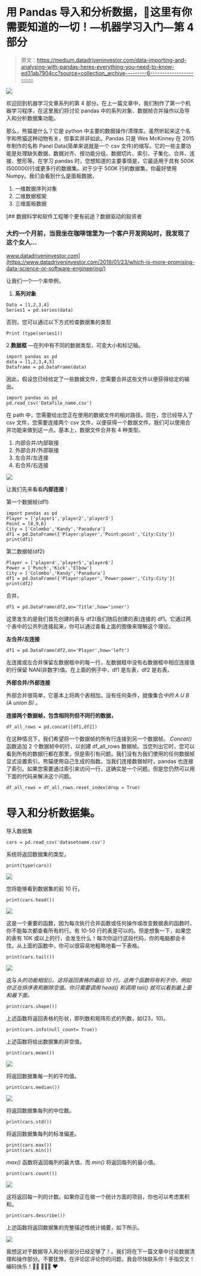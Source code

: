 # 用 Pandas 导入和分析数据，📶这里有你需要知道的一切！—机器学习入门—第 4 部分

> 原文：<https://medium.datadriveninvestor.com/data-importing-and-analysing-with-pandas-heres-everything-you-need-to-know-ed31ab7904cc?source=collection_archive---------6----------------------->

![](img/70328520a3b3cdf684d39125682300a8.png)

欢迎回到机器学习文章系列的第 4 部分。在上一篇文章中，我们制作了第一个机器学习程序，在这里我们将讨论 pandas 中的系列对象、数据帧合并操作以及导入和分析数据集功能。

那么，熊猫是什么？它是 python 中主要的数据操作/清理库。虽然听起来这个名字和熊猫这种动物有关，但事实并非如此。Pandas 只是 Wes McKinney 在 2015 年制作的名称 Panel Data(简单来说就是一个 csv 文件)的缩写。它的一些主要功能是处理缺失数据、数据对齐、按功能分组、数据切片、索引、子集化、合并、连接、整形等。在学习 pandas 时，您想知道的主要事情是，它最适用于具有 500K (500000)行或更多行的数据集。对于少于 500K 行的数据集，你最好使用 Numpy。我们会看到什么是面板数据，

1.  一维数据序列对象
2.  二维数据框架
3.  三维面板数据

[](https://www.datadriveninvestor.com/2019/01/23/which-is-more-promising-data-science-or-software-engineering/) [## 数据科学和软件工程哪个更有前途？数据驱动的投资者

### 大约一个月前，当我坐在咖啡馆里为一个客户开发网站时，我发现了这个女人…

www.datadriveninvestor.com](https://www.datadriveninvestor.com/2019/01/23/which-is-more-promising-data-science-or-software-engineering/) 

让我们一个一个来举例，

1.  **系列对象**

```
Data = [1,2,3,4]
Series1 = pd.series(data)
```

否则，您可以通过以下方式检查数据集的类型

```
Print (type(series1))
```

2.**数据框** —在列中有不同的数据类型，可变大小和标记轴。

```
import pandas as pd
data = [1,2,3,4,5]
Dataframe = pd.DataFrame(data)
```

因此，假设您已经给定了一些数据文件，您需要合并这些文件以便获得给定的输出。

```
import pandas as pd
pd.read_csv('Datafile_name.csv')
```

在 path 中，您需要给出您正在使用的数据文件的相对路径。现在，您已经导入了 csv 文件，您需要连接两个 csv 文件，以便获得一个数据文件。我们可以使用合并功能来做到这一点。基本上，数据文件合并有 4 种类型。

1.  内部合并/内部联接
2.  外部合并/外部联接
3.  左合并/左连接
4.  右合并/右连接

![](img/824d712984f6baf048956eee15cd1d09.png)

让我们先来看看**内部连接**！

第一个数据帧(df1)

```
import pandas as pd
Player = ['player1','player2','player3']
Point = [8,9,6]
City = ['Colombo','Kandy','Panadura']
df1 = pd.DataFrame({'Player:player','Point:point','City:City'})
print(df1)
```

第二数据帧(df2)

```
Player = ['player4','player5','player6']
Power = ['Punch','Kick','Elbow']
City = ['Colombo','Kandy','Panadura']
df1 = pd.DataFrame({'Player:player','Power:power','City:City'})
print(df2)
```

合并，

```
df1 = pd.DataFrame(df2,on='Title',how='inner')
```

这里发生的是我们首先创建的表与 df2(我们随后创建的表)连接的 df1。它通过两个表中的公共列连接起来，你可以通过查看上面的图像来理解这个理论。

**左合并/左连接**

```
df1 = pd.DataFrame(df2,on='Player',how='left')
```

左连接或左合并保留左数据框中的每一行，左数据框中没有右数据框中相应连接值的行保留 NAN(非数字)值。在上面的例子中，df1 是左表，df2 是右表。

**外部合并/外部连接**

外部合并很简单，它基本上将两个表相加，没有任何条件，就像集合*中的 *A U B (A union B)* 。*

**连接两个数据帧，包含相同列但不同行的数据，**

```
df_all_rows = pd.concat([df1,df2])
```

在这种情况下，我们希望将一个数据帧的所有行连接到另一个数据帧。 *Concat()* 函数追加 2 个数据帧中的行，以创建 df_all_rows 数据帧。当您列出它时，您可以看到所有的数据行都在那里，但是索引有问题。我们没有为我们使用的任何数据帧显式设置索引。熊猫使用自己生成的指数。当我们连接数据帧时，pandas 也连接了索引。如果您需要通过索引来访问一行，这确实是一个问题。但是您仍然可以用下面的代码来解决这个问题。

```
df_all_rows = df_all_rows.reset_index(drop = True)
```

# 导入和分析数据集。

导入数据集

```
cars = pd.read_csv('datasetname.csv')
```

系统将返回数据集的类型，

```
print(type(cars))
```

![](img/1677dad6ac8e91ba77f74a9c93e3b505.png)

您将能够看到数据集的前 10 行，

```
print(cars.head())
```

![](img/3d630b7198a984e665f9f5a17abf237e.png)

这是一个重要的函数，因为每次执行合并函数或任何操作或改变数据表的函数时，你不能每次都查看所有的行。有 10-50 行的表是可以的。但是想象一下，如果您的表有 10K 或以上的行，会发生什么！每次你运行这段代码，你的电脑都会卡住。从上面的函数中，你可以很容易地粗略地看一下表格。

```
print(cars.tail())
```

![](img/dc8b17989eba8ac657212bd22314a110.png)

这与*头的功能相反()。这将返回表格的最后 10 行。这两个函数将有利于你，例如你正在排序表和删除空值。你只需要调用 *head()* 和调用 *tail()* 就可以看到最上面和最下面。*

```
print(cars.shape())
```

上述函数将返回表格的形状，即列数和矩阵形式的列数，如(23，10)。

```
print(cars.info(null_count= True))
```

上述函数将给出数据集的非空值。

```
print(cars.mean())
```

![](img/16c314d0442162eb3014e01aa6a991fd.png)

将返回数据集每一列的平均值。

```
print(cars.median())
```

![](img/18fd47edd73da35da57d94c87730b799.png)

将返回数据集每列的中位数。

```
print(cars.std())
```

将返回数据集每列的标准偏差。

```
print(cars.max())
print(cars.min())
```

*max()* 函数将返回每列的最大值，而 *min()* 将返回每列的最小值。

```
print(cars.count())
```

![](img/a54934bf5a4c0129266c3ce2dbd2ed3a.png)

这将返回每一列的计数。如果你正在做一个统计方面的项目，你也可以考虑累积和。

```
print(cars.describe())
```

上述函数将返回数据集的完整描述性统计摘要，如下所示。

![](img/97e115ef625bfc8831abc91d07186983.png)

我想这对于数据导入和分析部分已经足够了！。我们将在下一篇文章中讨论数据清理和操作部分。不要犹豫，在评论区评论你的问题，我会尽快联系你！手指交叉！编码快乐！🙌🏻 👨🏻‍💻 ♥️